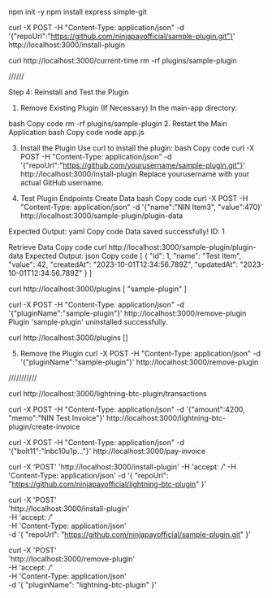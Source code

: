 npm init -y
npm install express simple-git

curl -X POST -H "Content-Type: application/json" -d '{"repoUrl":"https://github.com/ninjapayofficial/sample-plugin.git"}' http://localhost:3000/install-plugin

curl http://localhost:3000/current-time
rm -rf plugins/sample-plugin



//////

Step 4: Reinstall and Test the Plugin
1. Remove Existing Plugin (If Necessary)
In the main-app directory:

bash
Copy code
rm -rf plugins/sample-plugin
2. Restart the Main Application
bash
Copy code
node app.js

3. Install the Plugin
Use curl to install the plugin:
bash
Copy code
curl -X POST -H "Content-Type: application/json" -d '{"repoUrl":"https://github.com/yourusername/sample-plugin.git"}' http://localhost:3000/install-plugin
Replace yourusername with your actual GitHub username.

4. Test Plugin Endpoints
Create Data
bash
Copy code
curl -X POST -H "Content-Type: application/json" -d '{"name":"NIN Item3", "value":470}' http://localhost:3000/sample-plugin/plugin-data

Expected Output:
yaml
Copy code
Data saved successfully! ID: 1

Retrieve Data
Copy code
curl http://localhost:3000/sample-plugin/plugin-data
Expected Output:
json
Copy code
[
  {
    "id": 1,
    "name": "Test Item",
    "value": 42,
    "createdAt": "2023-10-01T12:34:56.789Z",
    "updatedAt": "2023-10-01T12:34:56.789Z"
  }
]




curl http://localhost:3000/plugins
[
  "sample-plugin"
]

curl -X POST -H "Content-Type: application/json" -d '{"pluginName":"sample-plugin"}' http://localhost:3000/remove-plugin
Plugin 'sample-plugin' uninstalled successfully.

curl http://localhost:3000/plugins
[]



5. Remove the Plugin
curl -X POST -H "Content-Type: application/json" -d '{"pluginName":"sample-plugin"}' http://localhost:3000/remove-plugin





///////////

curl http://localhost:3000/lightning-btc-plugin/transactions

curl -X POST -H "Content-Type: application/json" -d '{"amount":4200, "memo":"NIN Test Invoice"}' http://localhost:3000/lightning-btc-plugin/create-invoice



curl -X POST -H "Content-Type: application/json" -d '{"bolt11":"lnbc10u1p..."}' http://localhost:3000/pay-invoice




curl -X 'POST'   'http://localhost:3000/install-plugin'   -H 'accept: */*'   -H 'Content-Type: application/json'   -d '{
  "repoUrl": "https://github.com/ninjapayofficial/lightning-btc-plugin"
}'


curl -X 'POST' \
  'http://localhost:3000/install-plugin' \
  -H 'accept: */*' \
  -H 'Content-Type: application/json' \
  -d '{
  "repoUrl": "https://github.com/ninjapayofficial/sample-plugin.git"
}'


curl -X 'POST' \
  'http://localhost:3000/remove-plugin' \
  -H 'accept: */*' \
  -H 'Content-Type: application/json' \
  -d '{
  "pluginName": "lightning-btc-plugin"
}'